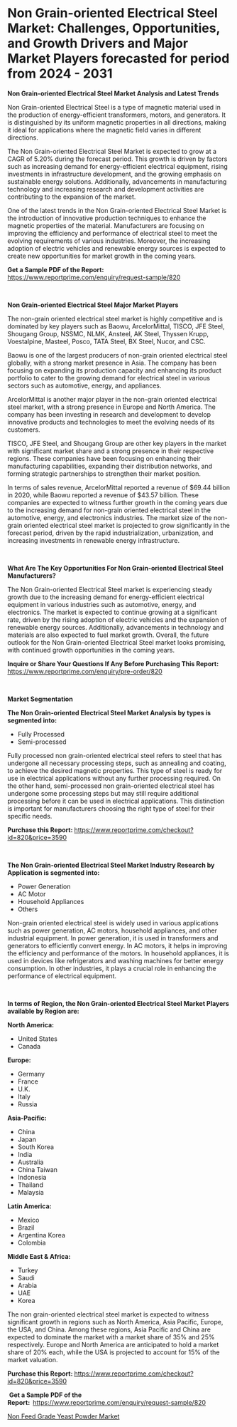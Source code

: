 <p><h1>Non Grain-oriented Electrical Steel Market: Challenges, Opportunities, and Growth Drivers and Major Market Players forecasted for period from 2024 - 2031</h1></p><p><strong>Non Grain-oriented Electrical Steel Market Analysis and Latest Trends</strong></p>
<p><p>Non Grain-oriented Electrical Steel is a type of magnetic material used in the production of energy-efficient transformers, motors, and generators. It is distinguished by its uniform magnetic properties in all directions, making it ideal for applications where the magnetic field varies in different directions.</p><p>The Non Grain-oriented Electrical Steel Market is expected to grow at a CAGR of 5.20% during the forecast period. This growth is driven by factors such as increasing demand for energy-efficient electrical equipment, rising investments in infrastructure development, and the growing emphasis on sustainable energy solutions. Additionally, advancements in manufacturing technology and increasing research and development activities are contributing to the expansion of the market.</p><p>One of the latest trends in the Non Grain-oriented Electrical Steel Market is the introduction of innovative production techniques to enhance the magnetic properties of the material. Manufacturers are focusing on improving the efficiency and performance of electrical steel to meet the evolving requirements of various industries. Moreover, the increasing adoption of electric vehicles and renewable energy sources is expected to create new opportunities for market growth in the coming years.</p></p>
<p><strong>Get a Sample PDF of the Report:&nbsp;</strong> <a href="https://www.reportprime.com/enquiry/request-sample/820">https://www.reportprime.com/enquiry/request-sample/820</a></p>
<p>&nbsp;</p>
<p><strong>Non Grain-oriented Electrical Steel Major Market Players</strong></p>
<p><p>The non-grain oriented electrical steel market is highly competitive and is dominated by key players such as Baowu, ArcelorMittal, TISCO, JFE Steel, Shougang Group, NSSMC, NLMK, Ansteel, AK Steel, Thyssen Krupp, Voestalpine, Masteel, Posco, TATA Steel, BX Steel, Nucor, and CSC.</p><p>Baowu is one of the largest producers of non-grain oriented electrical steel globally, with a strong market presence in Asia. The company has been focusing on expanding its production capacity and enhancing its product portfolio to cater to the growing demand for electrical steel in various sectors such as automotive, energy, and appliances.</p><p>ArcelorMittal is another major player in the non-grain oriented electrical steel market, with a strong presence in Europe and North America. The company has been investing in research and development to develop innovative products and technologies to meet the evolving needs of its customers.</p><p>TISCO, JFE Steel, and Shougang Group are other key players in the market with significant market share and a strong presence in their respective regions. These companies have been focusing on enhancing their manufacturing capabilities, expanding their distribution networks, and forming strategic partnerships to strengthen their market position.</p><p>In terms of sales revenue, ArcelorMittal reported a revenue of $69.44 billion in 2020, while Baowu reported a revenue of $43.57 billion. These companies are expected to witness further growth in the coming years due to the increasing demand for non-grain oriented electrical steel in the automotive, energy, and electronics industries. The market size of the non-grain oriented electrical steel market is projected to grow significantly in the forecast period, driven by the rapid industrialization, urbanization, and increasing investments in renewable energy infrastructure.</p></p>
<p>&nbsp;</p>
<p><strong>What Are The Key Opportunities For Non Grain-oriented Electrical Steel Manufacturers?</strong></p>
<p><p>The Non Grain-oriented Electrical Steel market is experiencing steady growth due to the increasing demand for energy-efficient electrical equipment in various industries such as automotive, energy, and electronics. The market is expected to continue growing at a significant rate, driven by the rising adoption of electric vehicles and the expansion of renewable energy sources. Additionally, advancements in technology and materials are also expected to fuel market growth. Overall, the future outlook for the Non Grain-oriented Electrical Steel market looks promising, with continued growth opportunities in the coming years.</p></p>
<p><strong>Inquire or Share Your Questions If Any Before Purchasing This Report:</strong> <a href="https://www.reportprime.com/enquiry/pre-order/820">https://www.reportprime.com/enquiry/pre-order/820</a></p>
<p>&nbsp;</p>
<p><strong>Market Segmentation</strong></p>
<p><strong>The Non Grain-oriented Electrical Steel Market Analysis by types is segmented into:</strong></p>
<p><ul><li>Fully Processed</li><li>Semi-processed</li></ul></p>
<p><p>Fully processed non grain-oriented electrical steel refers to steel that has undergone all necessary processing steps, such as annealing and coating, to achieve the desired magnetic properties. This type of steel is ready for use in electrical applications without any further processing required. On the other hand, semi-processed non grain-oriented electrical steel has undergone some processing steps but may still require additional processing before it can be used in electrical applications. This distinction is important for manufacturers choosing the right type of steel for their specific needs.</p></p>
<p><strong>Purchase this Report:&nbsp;</strong><a href="https://www.reportprime.com/checkout?id=820&price=3590">https://www.reportprime.com/checkout?id=820&price=3590</a></p>
<p>&nbsp;</p>
<p><strong>The Non Grain-oriented Electrical Steel Market Industry Research by Application is segmented into:</strong></p>
<p><ul><li>Power Generation</li><li>AC Motor</li><li>Household Appliances</li><li>Others</li></ul></p>
<p><p>Non-grain oriented electrical steel is widely used in various applications such as power generation, AC motors, household appliances, and other industrial equipment. In power generation, it is used in transformers and generators to efficiently convert energy. In AC motors, it helps in improving the efficiency and performance of the motors. In household appliances, it is used in devices like refrigerators and washing machines for better energy consumption. In other industries, it plays a crucial role in enhancing the performance of electrical equipment.</p></p>
<p>&nbsp;</p>
<p><strong>In terms of Region, the Non Grain-oriented Electrical Steel Market Players available by Region are:</strong></p>
<p>
    <p> <strong> North America: </strong>
        <ul>
            <li>United States</li>
            <li>Canada</li>
        </ul>
        </p> 
    <p> <strong> Europe: </strong>
        <ul>
            <li>Germany</li>
            <li>France</li>
            <li>U.K.</li>
            <li>Italy</li>
            <li>Russia</li>
        </ul>
        </p> 
    <p> <strong> Asia-Pacific: </strong>
        <ul>
            <li>China</li>
            <li>Japan</li>
            <li>South Korea</li>
            <li>India</li>
            <li>Australia</li>
            <li>China Taiwan</li>
            <li>Indonesia</li>
            <li>Thailand</li>
            <li>Malaysia</li>
        </ul>
        </p> 
    <p> <strong> Latin America: </strong>
        <ul>
            <li>Mexico</li>
            <li>Brazil</li>
            <li>Argentina Korea</li>
            <li>Colombia</li>
        </ul>
        </p> 
    <p> <strong> Middle East & Africa: </strong>
        <ul>
            <li>Turkey</li>
            <li>Saudi</li>
            <li>Arabia</li>
            <li>UAE</li>
            <li>Korea</li>
        </ul>
    </p>
    </p>
<p><p>The non grain-oriented electrical steel market is expected to witness significant growth in regions such as North America, Asia Pacific, Europe, the USA, and China. Among these regions, Asia Pacific and China are expected to dominate the market with a market share of 35% and 25% respectively. Europe and North America are anticipated to hold a market share of 20% each, while the USA is projected to account for 15% of the market valuation.</p></p>
<p><strong>Purchase this Report: </strong><a href="https://www.reportprime.com/checkout?id=820&price=3590">https://www.reportprime.com/checkout?id=820&price=3590</a></p>
<p>&nbsp;<strong>Get a Sample PDF of the Report:&nbsp;&nbsp;</strong><a href="https://www.reportprime.com/enquiry/request-sample/820">https://www.reportprime.com/enquiry/request-sample/820</a></p>
<p><strong></strong></p>
<p><p><a href="https://meowing-lemming-dd3.notion.site/Non-Feed-Grade-Yeast-Powder-Market-Analysis-Examines-its-Scope-on-Growth-Opportunities-and-Forecast-eddb2cebf20443d897896f6109f11395">Non Feed Grade Yeast Powder Market</a></p></p>